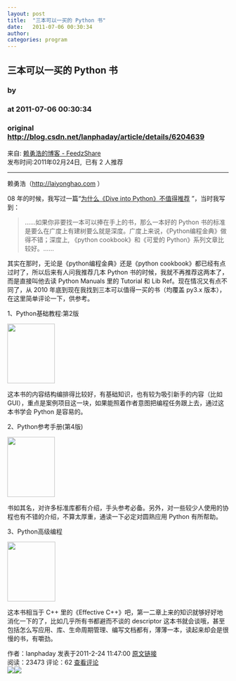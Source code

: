 ```yaml
---
layout: post
title:  "三本可以一买的 Python 书"
date:   2011-07-06 00:30:34
author: 
categories: program
---
```


## 三本可以一买的 Python 书
### by 
### at 2011-07-06 00:30:34
### original <http://blog.csdn.net/lanphaday/article/details/6204639>

<p>来自: <a href="http://www.feedzshare.com/b/1124/2">赖勇浩的博客 - FeedzShare</a>  
<br>发布时间:2011年02月24日,  已有 2 人推荐 </p>
<hr><div><p>赖勇浩（<a href="http://laiyonghao.com">http://laiyonghao.com</a>
）</p>
<p>08 年的时候，我写过一篇“<a href="http://blog.csdn.net/lanphaday/archive/2008/08/28/2845258.aspx">为什么《Dive into Python》不值得推荐</a>
”，当时我写到：</p>
<blockquote>
<p>……如果你非要找一本可以捧在手上的书，那么一本好的 Python 书的标准是要么在广度上有建树要么就是深度。广度上来说，《Python编程金典》做得不错；深度上, 《python cookbook》和《可爱的 Python》系列文章比较好。……</p>
</blockquote>
<p>其实在那时，无论是《python编程金典》还是《python cookbook》都已经有点过时了，所以后来有人问我推荐几本 Python 书的时候，我就不再推荐这两本了，而是直接叫他去读 Python Manuals 里的 Tutorial 和 Lib Ref。现在情况又有点不同了，从 2010 年底到现在我找到三本可以值得一买的书（均覆盖 py3.x 版本），在这里简单评论一下，供参考。</p>
<p>1、Python基础教程:第2版</p>
<p><img src="http://img3.douban.com/mpic/s4387251.jpg" alt="" width="108" height="136">
</p>
<p>这本书的内容结构编排得比较好，有基础知识，也有较为吸引新手的内容（比如 GUI），重点是案例项目这一块，如果能照着作者意图把编程任务跟上去，通过这本书学会 Python 是容易的。</p>
<p>2、Python参考手册(第4版)</p>
<p><img src="http://img3.douban.com/mpic/s4568752.jpg" alt="" width="108" height="137">
</p>
<p>书如其名，对许多标准库都有介绍，手头参考必备。另外，对一些较少人使用的协程也有不错的介绍，不算太厚重，通读一下必定对圆熟应用 Python 有所帮助。</p>
<p>3、Python高级编程</p>
<p><img src="http://img3.douban.com/mpic/s4163751.jpg" alt="" width="109" height="136">
</p>
<p>这本书相当于 C++ 里的《Effective C++》吧，第一二章上来的知识就够好好地消化一下的了，比如几乎所有书都避而不谈的 descriptor 这本书就会谈哦，甚至包括怎么写应用、库、生命周期管理、编写文档都有，薄薄一本，读起来却会是很慢的书，有嚼劲。</p>
            <div>
                作者：lanphaday 发表于2011-2-24 11:47:00 <a href="http://blog.csdn.net/lanphaday/article/details/6204639">原文链接</a>
            </div>
            <div>
            阅读：23473 评论：62 <a href="http://blog.csdn.net/lanphaday/article/details/6204639#comments">查看评论</a>
            </div></div><img src="http://img.tongji.linezing.com/1017243/tongji.gif"><img src="http://img.tongji.linezing.com/855372/tongji.gif">